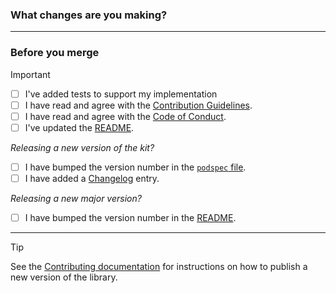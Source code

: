 ### What changes are you making?

<!-- Please describe why you are making these changes -->

---

### Before you merge

> [!IMPORTANT]
>
> - [ ] I've added tests to support my implementation
> - [ ] I have read and agree with the [Contribution Guidelines](https://github.com/shopify/checkout-sheet-kit-swift/blob/main/.github/CONTRIBUTING.md).
> - [ ] I have read and agree with the [Code of Conduct](https://github.com/shopify/checkout-sheet-kit-swift/blob/main/.github/CODE_OF_CONDUCT.md).
> - [ ] I've updated the [README](https://github.com/shopify/checkout-sheet-kit-swift).
>
> _Releasing a new version of the kit?_
>
> - [ ] I have bumped the version number in the [`podspec` file](https://github.com/Shopify/checkout-kit-swift/blob/main/ShopifyCheckoutKit.podspec#L2).
> - [ ] I have added a [Changelog](https://github.com/shopify/checkout-sheet-kit-swift/blob/main/CHANGELOG.md) entry.
>
> _Releasing a new major version?_
>
> - [ ] I have bumped the version number in the [README](https://github.com/Shopify/checkout-kit-swift/blob/main/README.md#packageswift).

---

> [!TIP]
> See the [Contributing documentation](https://github.com/shopify/checkout-sheet-kit-swift/blob/main/.github/CONTRIBUTING.md#releasing-a-new-version) for instructions on how to publish a new version of the library.
